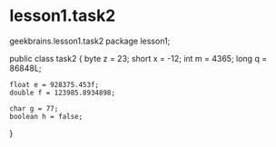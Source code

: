 # lesson1.task2
geekbrains.lesson1.task2
package lesson1;

public class task2 {
    byte z = 23;
    short x = -12;
    int m = 4365;
    long q = 86848L;

    float e = 928375.453f;
    double f = 123985.8934898;

    char g = 77;
    boolean h = false;
}
